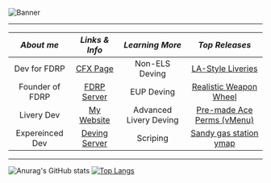 ![Banner](https://user-images.githubusercontent.com/77021072/219941676-f1419011-7f38-4fbf-881d-3ad738650bb7.png)

* ***


|  ___About me___        |                ___Links & Info___                      |   ___Learning More___    |    ___Top Releases___    |
|   :---:                |       :-----------------------------------:            |    :---------------:     |    :---------------:     |
| Dev for FDRP           | [CFX Page](https://forum.cfx.re/u/fadin_laws/summary)  |     Non-ELS Deving       | [LA-Style Liveries](https://github.com/Fadin04/LA-Based-Liveries)    |
| Founder of FDRP        | [FDRP Server](https://discord.gg/fdrp)                 |       EUP Deving         | [Realistic Weapon Wheel](https://github.com/Fadin04/Realistic-Weapon-Hud-Colored-Radio-Wheel) |
| Livery Dev            | [My Website](https://www.fdrpofficial.com/home)        | Advanced Livery Deving   | [Pre-made Ace Perms \(vMenu)](https://github.com/Fadin04/pre-made-vmenu-perms) |
| Expereinced Dev        | [Deving Server]()                                      |        Scriping          | [Sandy gas station ymap](https://github.com/Fadin04/Sandy-Panorama-Gas-Station-ymap) |

* ***
![Anurag's GitHub stats](https://github-readme-stats.vercel.app/api?username=Fadin04&show_icons=true&theme=radical) [![Top Langs](https://github-readme-stats.vercel.app/api/top-langs/?username=Fadin04&langs_count=8)](https://github.com/anuraghazra/github-readme-stats)
